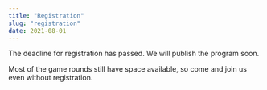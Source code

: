 ```yaml
---
title: "Registration"
slug: "registration"
date: 2021-08-01
---
```


The deadline for registration has passed. We will publish the program soon.

Most of the game rounds still have space available, so come and join us even without registration.
